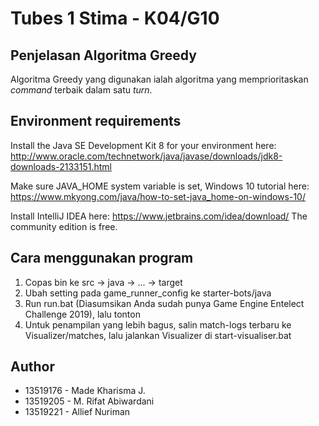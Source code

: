 # Tubes 1 Stima - K04/G10

## Penjelasan Algoritma Greedy

Algoritma Greedy yang digunakan ialah algoritma yang
memprioritaskan _command_ terbaik dalam satu _turn_.

## Environment requirements

Install the Java SE Development Kit 8 for your environment here: http://www.oracle.com/technetwork/java/javase/downloads/jdk8-downloads-2133151.html

Make sure JAVA_HOME system variable is set, Windows 10 tutorial here: https://www.mkyong.com/java/how-to-set-java_home-on-windows-10/

Install IntelliJ IDEA here: https://www.jetbrains.com/idea/download/
The community edition is free.

## Cara menggunakan program

1. Copas bin ke src -> java -> ... -> target
2. Ubah setting pada game_runner_config ke starter-bots/java
3. Run run.bat (Diasumsikan Anda sudah punya Game Engine Entelect Challenge 2019), lalu tonton
4. Untuk penampilan yang lebih bagus, salin match-logs terbaru ke Visualizer/matches, lalu jalankan Visualizer di start-visualiser.bat

## Author

* 13519176 - Made Kharisma J.
* 13519205 - M. Rifat Abiwardani
* 13519221 - Allief Nuriman